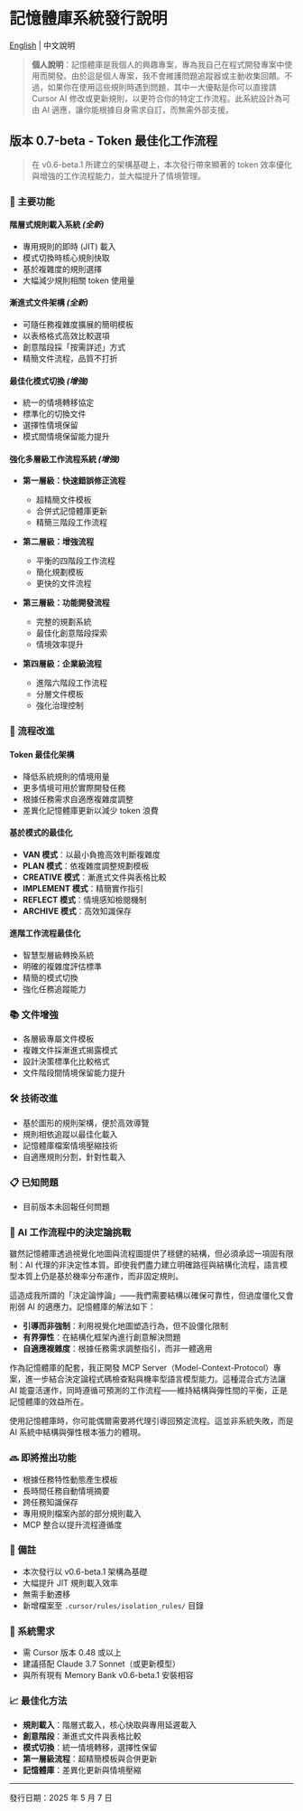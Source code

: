 # 記憶體庫系統發行說明

[English](RELEASE_NOTES.md) | 中文說明

> **個人說明**：記憶體庫是我個人的興趣專案，專為我自己在程式開發專案中使用而開發。由於這是個人專案，我不會維護問題追蹤器或主動收集回饋。不過，如果你在使用這些規則時遇到問題，其中一大優點是你可以直接請 Cursor AI 修改或更新規則，以更符合你的特定工作流程。此系統設計為可由 AI 適應，讓你能根據自身需求自訂，而無需外部支援。

## 版本 0.7-beta - Token 最佳化工作流程

> 在 v0.6-beta.1 所建立的架構基礎上，本次發行帶來顯著的 token 效率優化與增強的工作流程能力，並大幅提升了情境管理。

### 🌟 主要功能

#### 階層式規則載入系統 _(全新)_

- 專用規則的即時 (JIT) 載入
- 模式切換時核心規則快取
- 基於複雜度的規則選擇
- 大幅減少規則相關 token 使用量

#### 漸進式文件架構 _(全新)_

- 可隨任務複雜度擴展的簡明模板
- 以表格格式高效比較選項
- 創意階段採「按需詳述」方式
- 精簡文件流程，品質不打折

#### 最佳化模式切換 _(增強)_

- 統一的情境轉移協定
- 標準化的切換文件
- 選擇性情境保留
- 模式間情境保留能力提升

#### 強化多層級工作流程系統 _(增強)_

- **第一層級：快速錯誤修正流程**

  - 超精簡文件模板
  - 合併式記憶體庫更新
  - 精簡三階段工作流程

- **第二層級：增強流程**

  - 平衡的四階段工作流程
  - 簡化規劃模板
  - 更快的文件流程

- **第三層級：功能開發流程**

  - 完整的規劃系統
  - 最佳化創意階段探索
  - 情境效率提升

- **第四層級：企業級流程**
  - 進階六階段工作流程
  - 分層文件模板
  - 強化治理控制

### 🔄 流程改進

#### Token 最佳化架構

- 降低系統規則的情境用量
- 更多情境可用於實際開發任務
- 根據任務需求自適應複雜度調整
- 差異化記憶體庫更新以減少 token 浪費

#### 基於模式的最佳化

- **VAN 模式**：以最小負擔高效判斷複雜度
- **PLAN 模式**：依複雜度調整規劃模板
- **CREATIVE 模式**：漸進式文件與表格比較
- **IMPLEMENT 模式**：精簡實作指引
- **REFLECT 模式**：情境感知檢閱機制
- **ARCHIVE 模式**：高效知識保存

#### 進階工作流程最佳化

- 智慧型層級轉換系統
- 明確的複雜度評估標準
- 精簡的模式切換
- 強化任務追蹤能力

### 📚 文件增強

- 各層級專屬文件模板
- 複雜文件採漸進式揭露模式
- 設計決策標準化比較格式
- 文件階段間情境保留能力提升

### 🛠 技術改進

- 基於圖形的規則架構，便於高效導覽
- 規則相依追蹤以最佳化載入
- 記憶體庫檔案情境壓縮技術
- 自適應規則分割，針對性載入

### 📋 已知問題

- 目前版本未回報任何問題

### 🧠 AI 工作流程中的決定論挑戰

雖然記憶體庫透過視覺化地圖與流程圖提供了穩健的結構，但必須承認一項固有限制：AI 代理的非決定性本質。即使我們盡力建立明確路徑與結構化流程，語言模型本質上仍是基於機率分布運作，而非固定規則。

這造成我所謂的「決定論悖論」——我們需要結構以確保可靠性，但過度僵化又會削弱 AI 的適應力。記憶體庫的解法如下：

- **引導而非強制**：利用視覺化地圖塑造行為，但不設僵化限制
- **有界彈性**：在結構化框架內進行創意解決問題
- **自適應複雜度**：根據任務需求調整指引，而非一體適用

作為記憶體庫的配套，我正開發 MCP Server（Model-Context-Protocol）專案，進一步結合決定論程式碼檢查點與機率型語言模型能力。這種混合式方法讓 AI 能靈活運作，同時遵循可預測的工作流程——維持結構與彈性間的平衡，正是記憶體庫的效益所在。

使用記憶體庫時，你可能偶爾需要將代理引導回預定流程。這並非系統失敗，而是 AI 系統中結構與彈性根本張力的體現。

### 🔜 即將推出功能

- 根據任務特性動態產生模板
- 長時間任務自動情境摘要
- 跨任務知識保存
- 專用規則檔案內部的部分規則載入
- MCP 整合以提升流程遵循度

### 📝 備註

- 本次發行以 v0.6-beta.1 架構為基礎
- 大幅提升 JIT 規則載入效率
- 無需手動遷移
- 新增檔案至 `.cursor/rules/isolation_rules/` 目錄

### 🔧 系統需求

- 需 Cursor 版本 0.48 或以上
- 建議搭配 Claude 3.7 Sonnet（或更新模型）
- 與所有現有 Memory Bank v0.6-beta.1 安裝相容

### 📈 最佳化方法

- **規則載入**：階層式載入，核心快取與專用延遲載入
- **創意階段**：漸進式文件與表格比較
- **模式切換**：統一情境轉移，選擇性保留
- **第一層級流程**：超精簡模板與合併更新
- **記憶體庫**：差異化更新與情境壓縮

---

發行日期：2025 年 5 月 7 日
